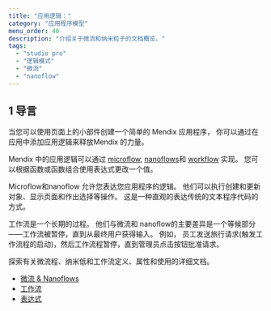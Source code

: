 ```yaml
---
title: "应用逻辑："
category: "应用程序模型"
menu_order: 40
description: "介绍关于微流和纳米粒子的文档概览。"
tags:
  - "studio pro"
  - "逻辑模式"
  - "微流"
  - "nanoflow"
---
```


## 1 导言

当您可以使用页面上的小部件创建一个简单的 Mendix 应用程序， 你可以通过在应用中添加应用逻辑来释放Mendix 的力量。

Mendix 中的应用逻辑可以通过 [microflow](microflows), [nanoflows](nanoflows)和 [workflow](workflows) 实现。 您可以根据函数或函数组合使用表达式更改一个值。

Microflow和nanoflow 允许您表达您应用程序的逻辑。 他们可以执行创建和更新对象、显示页面和作出选择等操作。 这是一种直观的表达传统的文本程序代码的方式。

工作流是一个长期的过程。 他们与微流和 nanoflow的主要差异是一个等候部分——工作流被暂停，直到从最终用户获得输入。 例如， 员工发送旅行请求(触发工作流程的启动)，然后工作流程暂停，直到管理员点击按钮批准请求。

探索有关微流程、纳米低和工作流定义、属性和使用的详细文档。

* [微流 & Nanoflows](微流和微流法)
* [工作流](workflows)
* [表达式](表达式)

